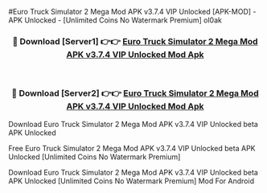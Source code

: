 #Euro Truck Simulator 2 Mega Mod APK v3.7.4 VIP Unlocked [APK-MOD] - APK Unlocked - [Unlimited Coins No Watermark Premium] ol0ak



<div align="center">

<h3>🔴 Download [Server1] 👉👉 <a href="https://momento.my/?title=Euro_Truck_Simulator_2_Mega_Mod_APK_v3.7.4_VIP_Unlocked">Euro Truck Simulator 2 Mega Mod APK v3.7.4 VIP Unlocked Mod Apk</a></h3><br>

<h3>🔴 Download [Server2] 👉👉 <a href="https://momento.my/?title=Euro_Truck_Simulator_2_Mega_Mod_APK_v3.7.4_VIP_Unlocked">Euro Truck Simulator 2 Mega Mod APK v3.7.4 VIP Unlocked Mod Apk</a></h3>
</div>



Download Euro Truck Simulator 2 Mega Mod APK v3.7.4 VIP Unlocked beta APK Unlocked

Free Euro Truck Simulator 2 Mega Mod APK v3.7.4 VIP Unlocked beta APK Unlocked [Unlimited Coins No Watermark Premium]

Download Euro Truck Simulator 2 Mega Mod APK v3.7.4 VIP Unlocked beta APK Unlocked [Unlimited Coins No Watermark Premium] Mod For Android
